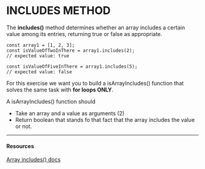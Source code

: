 # INCLUDES METHOD 

The **includes()** method determines whether an array includes a certain value among its entries, returning true or false as appropriate.

```JS
const array1 = [1, 2, 3];
const isValueOfTwoInThere = array1.includes(2);
// expected value: true

const isValueOfFiveInThere = array1.includes(5);
// expected value: false
```

For this exercise we want you to build a isArrayIncludes() function that solves the same task with **for loops ONLY**.

A isArrayIncludes() function should
* Take an array and a value as arguments (2)
* Return boolean that stands fo that fact that the array includes the value or not.

---
#### Resources
[Array includes() docs](https://developer.mozilla.org/en-US/docs/Web/JavaScript/Reference/Global_Objects/Array/includes)
